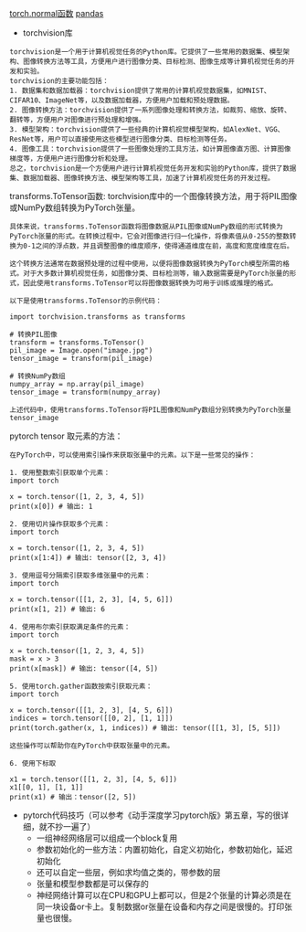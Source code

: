 [torch.normal函数](./torch.normal.md)
[pandas](./pandas.md)


- torchvision库
```
torchvision是一个用于计算机视觉任务的Python库。它提供了一些常用的数据集、模型架构、图像转换方法等工具，方便用户进行图像分类、目标检测、图像生成等计算机视觉任务的开发和实验。
torchvision的主要功能包括：
1. 数据集和数据加载器：torchvision提供了常用的计算机视觉数据集，如MNIST、CIFAR10、ImageNet等，以及数据加载器，方便用户加载和预处理数据。
2. 图像转换方法：torchvision提供了一系列图像处理和转换方法，如裁剪、缩放、旋转、翻转等，方便用户对图像进行预处理和增强。
3. 模型架构：torchvision提供了一些经典的计算机视觉模型架构，如AlexNet、VGG、ResNet等，用户可以直接使用这些模型进行图像分类、目标检测等任务。
4. 图像工具：torchvision提供了一些图像处理的工具方法，如计算图像直方图、计算图像梯度等，方便用户进行图像分析和处理。
总之，torchvision是一个方便用户进行计算机视觉任务开发和实验的Python库，提供了数据集、数据加载器、图像转换方法、模型架构等工具，加速了计算机视觉任务的开发过程。
```
transforms.ToTensor函数: torchvision库中的一个图像转换方法，用于将PIL图像或NumPy数组转换为PyTorch张量。
```
具体来说，transforms.ToTensor函数将图像数据从PIL图像或NumPy数组的形式转换为PyTorch张量的形式。在转换过程中，它会对图像进行归一化操作，将像素值从0-255的整数转换为0-1之间的浮点数，并且调整图像的维度顺序，使得通道维度在前，高度和宽度维度在后。

这个转换方法通常在数据预处理的过程中使用，以便将图像数据转换为PyTorch模型所需的格式。对于大多数计算机视觉任务，如图像分类、目标检测等，输入数据需要是PyTorch张量的形式，因此使用transforms.ToTensor可以将图像数据转换为可用于训练或推理的格式。

以下是使用transforms.ToTensor的示例代码：

import torchvision.transforms as transforms

# 转换PIL图像
transform = transforms.ToTensor()
pil_image = Image.open("image.jpg")
tensor_image = transform(pil_image)

# 转换NumPy数组
numpy_array = np.array(pil_image)
tensor_image = transform(numpy_array)

上述代码中，使用transforms.ToTensor将PIL图像和NumPy数组分别转换为PyTorch张量tensor_image
```




pytorch tensor 取元素的方法：
```
在PyTorch中，可以使用索引操作来获取张量中的元素。以下是一些常见的操作：

1. 使用整数索引获取单个元素：
import torch

x = torch.tensor([1, 2, 3, 4, 5])
print(x[0]) # 输出: 1

2. 使用切片操作获取多个元素：
import torch

x = torch.tensor([1, 2, 3, 4, 5])
print(x[1:4]) # 输出: tensor([2, 3, 4])

3. 使用逗号分隔索引获取多维张量中的元素：
import torch

x = torch.tensor([[1, 2, 3], [4, 5, 6]])
print(x[1, 2]) # 输出: 6

4. 使用布尔索引获取满足条件的元素：
import torch

x = torch.tensor([1, 2, 3, 4, 5])
mask = x > 3
print(x[mask]) # 输出: tensor([4, 5])

5. 使用torch.gather函数按索引获取元素：
import torch

x = torch.tensor([[1, 2, 3], [4, 5, 6]])
indices = torch.tensor([[0, 2], [1, 1]])
print(torch.gather(x, 1, indices)) # 输出: tensor([[1, 3], [5, 5]])

这些操作可以帮助你在PyTorch中获取张量中的元素。

6. 使用下标取

x1 = torch.tensor([[1, 2, 3], [4, 5, 6]])
x1[[0, 1], [1, 1]]
print(x1) # 输出：tensor([2, 5])
```


- pytorch代码技巧（可以参考《动手深度学习pytorch版》第五章，写的很详细，就不抄一遍了）
    - 一组神经网络层可以组成一个block复用
    - 参数初始化的一些方法：内置初始化，自定义初始化，参数初始化，延迟初始化
    - 还可以自定一些层，例如求均值之类的，带参数的层
    - 张量和模型参数都是可以保存的
    - 神经网络计算可以在CPU和GPU上都可以，但是2个张量的计算必须是在同一块设备or卡上。复制数据or张量在设备和内存之间是很慢的。打印张量也很慢。